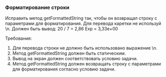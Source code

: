 
### Форматирование строки

Исправить метод getFormattedString так, чтобы он возвращал строку с параметрами для форматирования.
Для перевода каретки не используй \n.
Должен быть вывод:
20 / 7 = 2,86
Exp = 3,33e+00


Требования:
1.	Для перевода строки не должно быть использовано выражение \n.
2.	Метод getFormattedString должен быть статическим.
3.	Вывод на экран должен соответствовать условию задачи.
4.	Метод getFormattedString должен возвращать строку с параметрами для форматирования согласно условию задачи.


